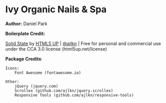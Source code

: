 # Ivy Organic Nails & Spa

**Author:** Daniel Park

**Boilerplate Credit:**

[Solid State](https://html5up.net/solid-state) by [HTML5 UP](https://html5up.net) | [@ajlkn](https://aj.lkn.io/) | Free for personal and commercial use under the CCA 3.0 license (html5up.net/license)

**Package Credits**:

	Icons:
		Font Awesome (fontawesome.io)

	Other:
		jQuery (jquery.com)
		Scrollex (github.com/ajlkn/jquery.scrollex)
		Responsive Tools (github.com/ajlkn/responsive-tools)